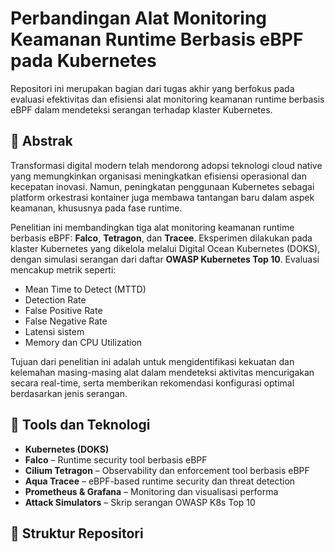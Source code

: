 # Perbandingan Alat Monitoring Keamanan Runtime Berbasis eBPF pada Kubernetes

Repositori ini merupakan bagian dari tugas akhir yang berfokus pada evaluasi efektivitas dan efisiensi alat monitoring keamanan runtime berbasis eBPF dalam mendeteksi serangan terhadap klaster Kubernetes.

## 🧠 Abstrak

Transformasi digital modern telah mendorong adopsi teknologi cloud native yang memungkinkan organisasi meningkatkan efisiensi operasional dan kecepatan inovasi. Namun, peningkatan penggunaan Kubernetes sebagai platform orkestrasi kontainer juga membawa tantangan baru dalam aspek keamanan, khususnya pada fase runtime.

Penelitian ini membandingkan tiga alat monitoring keamanan runtime berbasis eBPF: **Falco**, **Tetragon**, dan **Tracee**. Eksperimen dilakukan pada klaster Kubernetes yang dikelola melalui Digital Ocean Kubernetes (DOKS), dengan simulasi serangan dari daftar **OWASP Kubernetes Top 10**. Evaluasi mencakup metrik seperti:

- Mean Time to Detect (MTTD)
- Detection Rate
- False Positive Rate
- False Negative Rate
- Latensi sistem
- Memory dan CPU Utilization

Tujuan dari penelitian ini adalah untuk mengidentifikasi kekuatan dan kelemahan masing-masing alat dalam mendeteksi aktivitas mencurigakan secara real-time, serta memberikan rekomendasi konfigurasi optimal berdasarkan jenis serangan.

## 🔧 Tools dan Teknologi

- **Kubernetes (DOKS)**
- **Falco** – Runtime security tool berbasis eBPF
- **Cilium Tetragon** – Observability dan enforcement tool berbasis eBPF
- **Aqua Tracee** – eBPF-based runtime security dan threat detection
- **Prometheus & Grafana** – Monitoring dan visualisasi performa
- **Attack Simulators** – Skrip serangan OWASP K8s Top 10

## 📁 Struktur Repositori

